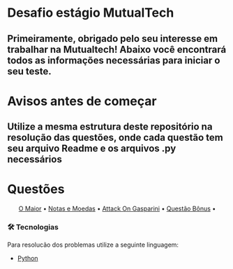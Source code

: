 # Desafio estágio MutualTech
## Primeiramente, obrigado pelo seu interesse em trabalhar na Mutualtech! Abaixo você encontrará todos as informações necessárias para iniciar o seu teste.
# Avisos antes de começar
## Utilize a mesma estrutura deste repositório na resolução das questões, onde cada questão tem seu arquivo Readme e os arquivos .py necessários

Questões
=================
<p align="center">
 <a href="https://www.beecrowd.com.br/judge/pt/problems/view/1013">O Maior</a> •
 <a href="https://www.beecrowd.com.br/judge/pt/problems/view/1021">Notas e Moedas</a> • 
 <a href="https://www.beecrowd.com.br/judge/pt/problems/view/3343">Attack On Gasparini</a> • 
 <a href="https://www.beecrowd.com.br/judge/pt/problems/view/1047">Questão Bônus</a> • 
</p>

### 🛠 Tecnologias

Para resolucão dos problemas utilize a seguinte linguagem:

- [Python](https://www.python.org/)
